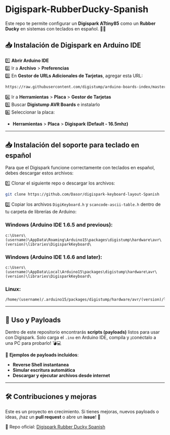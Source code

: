 # Digispark-RubberDucky-Spanish

Este repo te permite configurar un **Digispark ATtiny85** como un **Rubber Ducky** en sistemas con teclados en español. 🦆💀  

## 📥 Instalación de Digispark en Arduino IDE

1️⃣ **Abrir Arduino IDE**  
2️⃣ Ir a **Archivo** > **Preferencias**  
3️⃣ En **Gestor de URLs Adicionales de Tarjetas**, agregar esta URL: 

```bash
https://raw.githubusercontent.com/digistump/arduino-boards-index/master/package_digistump_index.json
```
4️⃣ Ir a **Herramientas** > **Placa** > **Gestor de Tarjetas**  
5️⃣ Buscar **Digistump AVR Boards** e instalarlo  
6️⃣ Seleccionar la placa:  
- **Herramientas** > **Placa** > **Digispark (Default - 16.5mhz)**  

---

## 📥 Instalación del soporte para teclado en español

Para que el Digispark funcione correctamente con teclados en español, debes descargar estos archivos:  

1️⃣ Clonar el siguiente repo o descargar los archivos:  

```bash
git clone https://github.com/Dasor/digispark-keyboard-layout-Spanish
```
2️⃣ Copiar los archivos `DigiKeyboard.h` y `scancode-ascii-table.h` dentro de tu carpeta de librerías de Arduino:  
### Windows (Arduino IDE 1.6.5 and previous):
```
c:\Users\(username)\AppData\Roaming\Arduino15\packages\digistump\hardware\avr\(version)\libraries\DigisparkKeyboard\
```
### Windows (Arduino IDE 1.6.6 and later):
```
c:\Users\(username)\AppData\Local\Arduino15\packages\digistump\hardware\avr\(version)\libraries\DigisparkKeyboard\
```
### Linux:
```
/home/(username)/.arduino15/packages/digistump/hardware/avr/(version)/libraries/DigisparkKeyboard/
```

---

## 🎯 Uso y Payloads

Dentro de este repositorio encontrarás **scripts (payloads)** listos para usar con Digispark. Solo carga el `.ino` en Arduino IDE, compila y ¡conéctalo a una PC para probarlo! 💣💻  

📌 **Ejemplos de payloads incluidos**:  
- **Reverse Shell instantanea**  
- **Simular escritura automática**  
- **Descargar y ejecutar archivos desde internet**  

---

## 🛠️ Contribuciones y mejoras

Este es un proyecto en crecimiento. Si tienes mejoras, nuevos payloads o ideas, ¡haz un **pull request** o abre un **issue**! 🚀  

🔗 Repo oficial: [Digispark Rubber Ducky Spanish](https://github.com/Znorlux/Digispark-RubberDucky-Spanish)  

